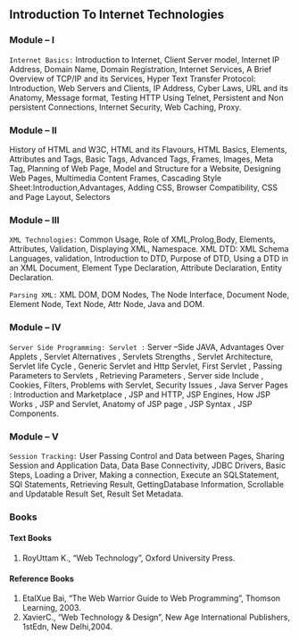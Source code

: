 ## Introduction To Internet Technologies

### Module – I
`Internet Basics:` Introduction to Internet, Client Server model, Internet IP Address, Domain
Name, Domain Registration, Internet Services, A Brief Overview of TCP/IP and its
Services, Hyper Text Transfer Protocol: Introduction, Web Servers and Clients, IP Address,
Cyber Laws, URL and its Anatomy, Message format, Testing HTTP Using Telnet, Persistent
and Non persistent Connections, Internet Security, Web Caching, Proxy. 


### Module – II
History of HTML and W3C, HTML and its Flavours, HTML Basics, Elements, Attributes
and Tags, Basic Tags, Advanced Tags, Frames, Images, Meta Tag, Planning of Web Page,
Model and Structure for a Website, Designing Web Pages, Multimedia Content Frames,
Cascading Style Sheet:Introduction,Advantages, Adding CSS, Browser Compatibility, CSS
and Page Layout, Selectors


### Module – III
`XML Technologies:` Common Usage, Role of XML,Prolog,Body, Elements, Attributes,
Validation, Displaying XML, Namespace. XML DTD: XML Schema Languages, validation,
Introduction to DTD, Purpose of DTD, Using a DTD in an XML Document, Element Type
Declaration, Attribute Declaration, Entity Declaration.

`Parsing XML:` XML DOM, DOM Nodes, The Node Interface, Document Node, Element
Node, Text Node, Attr Node, Java and DOM.

### Module – IV
`Server Side Programming: Servlet :` Server –Side JAVA, Advantages Over Applets , Servlet
Alternatives , Servlets Strengths , Servlet Architecture, Servlet life Cycle , Generic Servlet
and Http Servlet, First Servlet , Passing Parameters to Servlets , Retrieving Parameters ,
Server side Include , Cookies, Filters, Problems with Servlet, Security Issues , Java Server
Pages : Introduction and Marketplace , JSP and HTTP, JSP Engines, How JSP Works , JSP
and Servlet, Anatomy of JSP page , JSP Syntax , JSP Components. 


### Module – V
`Session Tracking:` User Passing Control and Data between Pages, Sharing Session and
Application Data, Data Base Connectivity, JDBC Drivers, Basic Steps, Loading a Driver,
Making a connection, Execute an SQLStatement, SQl Statements, Retrieving Result,
GettingDatabase Information, Scrollable and Updatable Result Set, Result Set Metadata.

### Books

#### Text Books
1. RoyUttam K., “Web Technology”, Oxford University Press. 

#### Reference Books
1. EtalXue Bai, “The Web Warrior Guide to Web Programming”, Thomson Learning, 2003.
2. XavierC., “Web Technology & Design”, New Age International Publishers, 1stEdn, New Delhi,2004.

